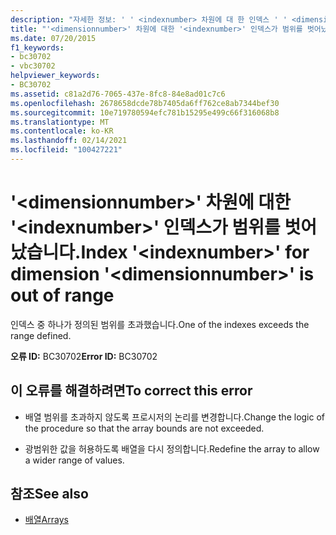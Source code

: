 ```yaml
---
description: "자세한 정보: ' ' <indexnumber> 차원에 대 한 인덱스 ' ' <dimensionnumber> 이 (가) 범위를 벗어났습니다."
title: "'<dimensionnumber>' 차원에 대한 '<indexnumber>' 인덱스가 범위를 벗어났습니다."
ms.date: 07/20/2015
f1_keywords:
- bc30702
- vbc30702
helpviewer_keywords:
- BC30702
ms.assetid: c81a2d76-7065-437e-8fc8-84e8ad01c7c6
ms.openlocfilehash: 2678658dcde78b7405da6ff762ce8ab7344bef30
ms.sourcegitcommit: 10e719780594efc781b15295e499c66f316068b8
ms.translationtype: MT
ms.contentlocale: ko-KR
ms.lasthandoff: 02/14/2021
ms.locfileid: "100427221"
---
```

# <a name="index-indexnumber-for-dimension-dimensionnumber-is-out-of-range"></a><span data-ttu-id="c8e9f-103">'\<dimensionnumber>' 차원에 대한 '\<indexnumber>' 인덱스가 범위를 벗어났습니다.</span><span class="sxs-lookup"><span data-stu-id="c8e9f-103">Index '\<indexnumber>' for dimension '\<dimensionnumber>' is out of range</span></span>

<span data-ttu-id="c8e9f-104">인덱스 중 하나가 정의된 범위를 초과했습니다.</span><span class="sxs-lookup"><span data-stu-id="c8e9f-104">One of the indexes exceeds the range defined.</span></span>  
  
 <span data-ttu-id="c8e9f-105">**오류 ID:** BC30702</span><span class="sxs-lookup"><span data-stu-id="c8e9f-105">**Error ID:** BC30702</span></span>  
  
## <a name="to-correct-this-error"></a><span data-ttu-id="c8e9f-106">이 오류를 해결하려면</span><span class="sxs-lookup"><span data-stu-id="c8e9f-106">To correct this error</span></span>  
  
- <span data-ttu-id="c8e9f-107">배열 범위를 초과하지 않도록 프로시저의 논리를 변경합니다.</span><span class="sxs-lookup"><span data-stu-id="c8e9f-107">Change the logic of the procedure so that the array bounds are not exceeded.</span></span>  
  
- <span data-ttu-id="c8e9f-108">광범위한 값을 허용하도록 배열을 다시 정의합니다.</span><span class="sxs-lookup"><span data-stu-id="c8e9f-108">Redefine the array to allow a wider range of values.</span></span>  
  
## <a name="see-also"></a><span data-ttu-id="c8e9f-109">참조</span><span class="sxs-lookup"><span data-stu-id="c8e9f-109">See also</span></span>

- [<span data-ttu-id="c8e9f-110">배열</span><span class="sxs-lookup"><span data-stu-id="c8e9f-110">Arrays</span></span>](../programming-guide/language-features/arrays/index.md)
